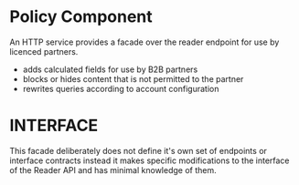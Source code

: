 Policy Component
================

An HTTP service provides a facade over the reader endpoint for use by licenced partners.

* adds calculated fields for use by B2B partners
* blocks or hides content that is not permitted to the partner
* rewrites queries according to account configuration

INTERFACE
=========

This facade deliberately does not define it's own set of endpoints or interface contracts
instead it makes specific modifications to the interface of the Reader API and has
minimal knowledge of them.

